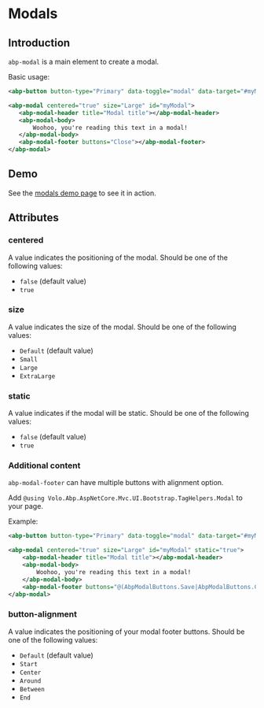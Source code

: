 # Modals

## Introduction

`abp-modal` is a main element to create a modal.

Basic usage:

````xml
<abp-button button-type="Primary" data-toggle="modal" data-target="#myModal">Launch modal</abp-button>

<abp-modal centered="true" size="Large" id="myModal">
   <abp-modal-header title="Modal title"></abp-modal-header>
   <abp-modal-body>
       Woohoo, you're reading this text in a modal!
   </abp-modal-body>
   <abp-modal-footer buttons="Close"></abp-modal-footer>
</abp-modal>
````



## Demo

See the [modals demo page](https://bootstrap-taghelpers.abp.io/Components/Modals) to see it in action.

## Attributes

### centered

A value indicates the positioning of the modal. Should be one of the following values:

* `false` (default value)
* `true`

### size

A value indicates the size of the modal. Should be one of the following values:

* `Default` (default value)
* `Small`
* `Large`
* `ExtraLarge`

### static

A value indicates if the modal will be static. Should be one of the following values:

* `false` (default value)
* `true`

### Additional content

`abp-modal-footer` can have multiple buttons with alignment option.

Add `@using Volo.Abp.AspNetCore.Mvc.UI.Bootstrap.TagHelpers.Modal` to your page.

Example:

````xml
<abp-button button-type="Primary" data-toggle="modal" data-target="#myModal">Launch modal</abp-button>

<abp-modal centered="true" size="Large" id="myModal" static="true">
    <abp-modal-header title="Modal title"></abp-modal-header>
    <abp-modal-body>
        Woohoo, you're reading this text in a modal!
    </abp-modal-body>
    <abp-modal-footer buttons="@(AbpModalButtons.Save|AbpModalButtons.Close)" button-alignment="Between"></abp-modal-footer>
</abp-modal>
````

### button-alignment

A value indicates the positioning of your modal footer buttons. Should be one of the following values: 

* `Default` (default value)
* `Start`
* `Center`
* `Around`
* `Between`
* `End`